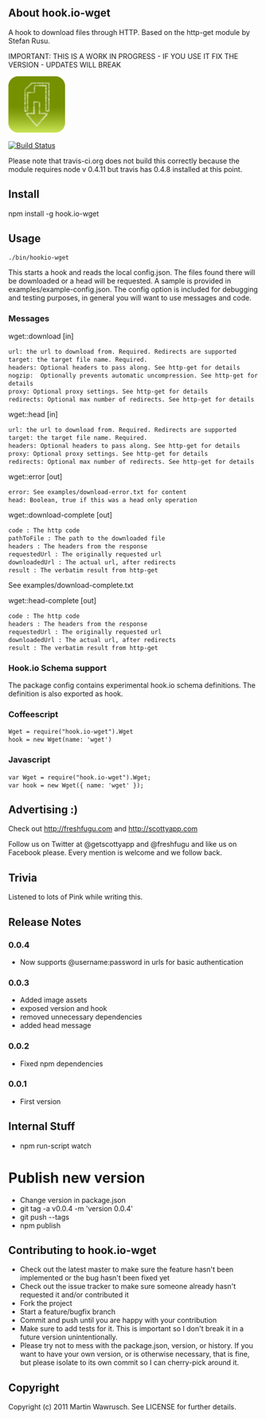 ## About hook.io-wget

A hook to download files through HTTP. Based on the http-get module by Stefan Rusu.

IMPORTANT: THIS IS A WORK IN PROGRESS - IF YOU USE IT FIX THE VERSION - UPDATES WILL BREAK

![Wget Icon](http://github.com/scottyapp/hook.io-wget/raw/master/assets/wget114x114.png)

[![Build Status](https://secure.travis-ci.org/scottyapp/hook.io-wget.png)](http://travis-ci.org/scottyapp/hook.io-wget.png)

Please note that travis-ci.org does not build this correctly because the module requires node v 0.4.11 but travis has 0.4.8 installed at this point.

## Install

npm install -g hook.io-wget

## Usage

	./bin/hookio-wget 

This starts a hook and reads the local config.json. The files found there will be downloaded or a head will be requested. A sample is provided in examples/example-config.json. The config
option is included for debugging and testing purposes, in general you will want to use messages and code.

### Messages

wget::download [in]

	url: the url to download from. Required. Redirects are supported
	target: the target file name. Required.
	headers: Optional headers to pass along. See http-get for details
	nogzip:  Optionally prevents automatic uncompression. See http-get for details
	proxy: Optional proxy settings. See http-get for details
	redirects: Optional max number of redirects. See http-get for details

wget::head [in]

	url: the url to download from. Required. Redirects are supported
	target: the target file name. Required.
	headers: Optional headers to pass along. See http-get for details
	proxy: Optional proxy settings. See http-get for details
	redirects: Optional max number of redirects. See http-get for details

wget::error [out]

	error: See examples/download-error.txt for content
	head: Boolean, true if this was a head only operation

wget::download-complete [out]

	code : The http code
	pathToFile : The path to the downloaded file
	headers : The headers from the response
	requestedUrl : The originally requested url
	downloadedUrl : The actual url, after redirects
	result : The verbatim result from http-get

See examples/download-complete.txt

wget::head-complete [out]

	code : The http code
	headers : The headers from the response
	requestedUrl : The originally requested url
	downloadedUrl : The actual url, after redirects
	result : The verbatim result from http-get

### Hook.io Schema support 

The package config contains experimental hook.io schema definitions. The definition is also exported as hook.

### Coffeescript

	Wget = require("hook.io-wget").Wget
	hook = new Wget(name: 'wget')
 
### Javascript

	var Wget = require("hook.io-wget").Wget;
	var hook = new Wget({ name: 'wget' });

## Advertising :)

Check out http://freshfugu.com and http://scottyapp.com

Follow us on Twitter at @getscottyapp and @freshfugu and like us on Facebook please. Every mention is welcome and we follow back.

## Trivia

Listened to lots of Pink while writing this.

## Release Notes


### 0.0.4 
* Now supports @username:password in urls for basic authentication

### 0.0.3

* Added image assets
* exposed version and hook
* removed unnecessary dependencies
* added head message

### 0.0.2

* Fixed npm dependencies

### 0.0.1

* First version

## Internal Stuff

* npm run-script watch

# Publish new version

* Change version in package.json
* git tag -a v0.0.4 -m 'version 0.0.4'
* git push --tags
* npm publish

## Contributing to hook.io-wget
 
* Check out the latest master to make sure the feature hasn't been implemented or the bug hasn't been fixed yet
* Check out the issue tracker to make sure someone already hasn't requested it and/or contributed it
* Fork the project
* Start a feature/bugfix branch
* Commit and push until you are happy with your contribution
* Make sure to add tests for it. This is important so I don't break it in a future version unintentionally.
* Please try not to mess with the package.json, version, or history. If you want to have your own version, or is otherwise necessary, that is fine, but please isolate to its own commit so I can cherry-pick around it.

## Copyright

Copyright (c) 2011 Martin Wawrusch. See LICENSE for
further details.


